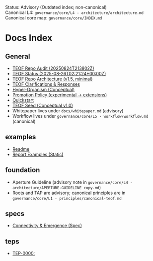 Status: Advisory (Outdated index; non-canonical)  
Canonical L4: `governance/core/L4 - architecture/architecture.md`  
Canonical core map: `governance/core/INDEX.md`

# Docs Index

## General
- [TEOF Repo Audit (20250824T213802Z)](./REPO_AUDIT.md)
- [TEOF Status (2025-08-26T02:21:24+00:00Z)](./STATUS.md)
- [TEOF Repo Architecture (v1.5, minimal)](./architecture.md)
- [TEOF Clarifications & Responses](./clarifications.md)
- [Hyper-Organism (Conceptual)](./concept.md)
- [Promotion Policy (experimental → extensions)](./promotion-policy.md)
- [Quickstart](./quickstart.md)
- [TEOF Seed (Conceptual v1.0)](./seed.md)
- Whitepaper lives under `docs/whitepaper.md` (advisory)  
- Workflow lives under `governance/core/L5 - workflow/workflow.md` (canonical)

## examples
- [Readme](./examples/brief/goldens/README.md)
- [Report Examples (Static)](./examples/reports/README.md)

## foundation
- Aperture Guideline (advisory note in `governance/core/L4 - architecture/APERTURE-GUIDELINE copy.md`)  
- Roots and TAP are advisory; canonical principles are in `governance/core/L1 - principles/canonical-teof.md`

## specs
- [Connectivity & Emergence (Spec)](./specs/connectivity.md)

## teps
- [TEP-0000: <Title>](./teps/TEP-0000-template.md)

